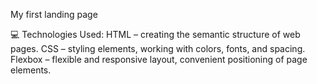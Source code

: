 My first landing page

💻 Technologies Used:
HTML – creating the semantic structure of web pages.
CSS – styling elements, working with colors, fonts, and spacing.
Flexbox – flexible and responsive layout, convenient positioning of page elements.
